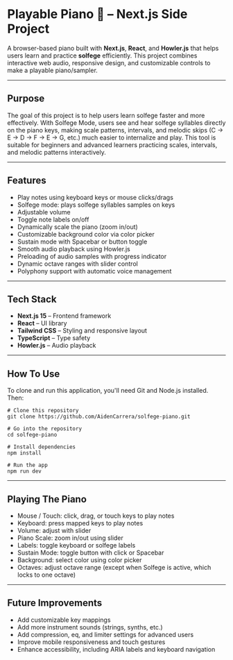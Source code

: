 # Playable Piano 🎹 – Next.js Side Project

A browser-based piano built with **Next.js**, **React**, and **Howler.js** that helps users learn and practice **solfege** efficiently.
This project combines interactive web audio, responsive design, and customizable controls to make a playable piano/sampler.

------------------------------------------------------------
Purpose
------------------------------------------------------------

The goal of this project is to help users learn solfege faster and more effectively.
With Solfege Mode, users see and hear solfege syllables directly on the piano keys, making scale patterns, intervals, and melodic skips (C → E → D → F → E → G, etc.) much easier to internalize and play.
This tool is suitable for beginners and advanced learners practicing scales, intervals, and melodic patterns interactively.

------------------------------------------------------------
Features
------------------------------------------------------------

- Play notes using keyboard keys or mouse clicks/drags
- Solfege mode: plays solfege syllables samples on keys
- Adjustable volume
- Toggle note labels on/off
- Dynamically scale the piano (zoom in/out)
- Customizable background color via color picker
- Sustain mode with Spacebar or button toggle
- Smooth audio playback using Howler.js
- Preloading of audio samples with progress indicator
- Dynamic octave ranges with slider control
- Polyphony support with automatic voice management

------------------------------------------------------------
Tech Stack
------------------------------------------------------------

- **Next.js 15** – Frontend framework
- **React** – UI library
- **Tailwind CSS** – Styling and responsive layout
- **TypeScript** – Type safety
- **Howler.js** – Audio playback

------------------------------------------------------------
How To Use
------------------------------------------------------------

To clone and run this application, you'll need Git and Node.js installed. Then:
```
# Clone this repository
git clone https://github.com/AidenCarrera/solfege-piano.git

# Go into the repository
cd solfege-piano

# Install dependencies
npm install

# Run the app
npm run dev
```
------------------------------------------------------------
Playing The Piano
------------------------------------------------------------

- Mouse / Touch: click, drag, or touch keys to play notes
- Keyboard: press mapped keys to play notes
- Volume: adjust with slider
- Piano Scale: zoom in/out using slider
- Labels: toggle keyboard or solfege labels
- Sustain Mode: toggle button with click or Spacebar
- Background: select color using color picker
- Octaves: adjust octave range (except when Solfege is active, which locks to one octave)

------------------------------------------------------------
Future Improvements
------------------------------------------------------------

- Add customizable key mappings
- Add more instrument sounds (strings, synths, etc.)
- Add compression, eq, and limiter settings for advanced users
- Improve mobile responsiveness and touch gestures
- Enhance accessibility, including ARIA labels and keyboard navigation
